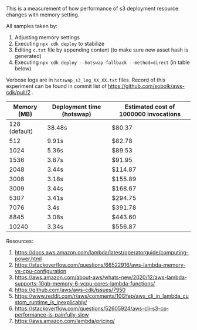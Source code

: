 This is a measurement of how performance of s3 deployment resource changes with memory setting.

All samples taken by:
1. Adjusting memory settings
2. Executing `npx cdk deploy` to stabilize
3. Editing `c.txt` file by appending content (to make sure new asset hash is generated)
4. Executing `npx cdk deploy --hotswap-fallback --method=direct` (in table below)

Verbose logs are in `hotswap_s3_log_XX_XX.txt` files.
Record of this experiment can be found in commit list of https://github.com/sobolk/aws-cdk/pull/2 .

| Memory  (MB)  | Deployment time (hotswap) | Estimated cost of 1000000 invocations |
|---------------|---------------------------|---------------------------------------|
| 128 (default) | 38.48s                    | $80.37                                |
| 512           | 9.91s                     | $82.78                                |
| 1024          | 5.36s                     | $89.53                                |
| 1536          | 3.67s                     | $91.95                                |
| 2048          | 3.44s                     | $114.87                               |
| 3008          | 3.18s                     | $155.89                               |
| 3009          | 3.44s                     | $168.67                               |
| 5307          | 3.41s                     | $294.75                               |
| 7076          | 3.4s                      | $391.78                               |
| 8845          | 3.08s                     | $443.60                               |
| 10240         | 3.34s                     | $556.87                               |


Resources:

1. https://docs.aws.amazon.com/lambda/latest/operatorguide/computing-power.html
2. https://stackoverflow.com/questions/66522916/aws-lambda-memory-vs-cpu-configuration
3. https://aws.amazon.com/about-aws/whats-new/2020/12/aws-lambda-supports-10gb-memory-6-vcpu-cores-lambda-functions/
4. https://github.com/aws/aws-cdk/issues/7950
5. https://www.reddit.com/r/aws/comments/10l2fep/aws_cli_in_lambda_custom_runtime_is_inexplicably/
6. https://stackoverflow.com/questions/52605924/aws-cli-s3-cp-performance-is-painfully-slow
7. https://aws.amazon.com/lambda/pricing/
